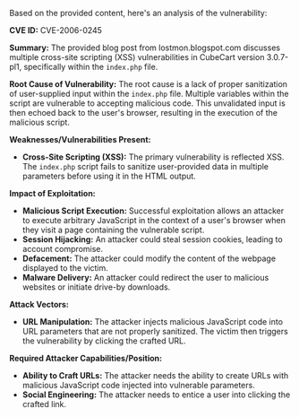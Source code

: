Based on the provided content, here's an analysis of the vulnerability:

**CVE ID:** CVE-2006-0245

**Summary:**
The provided blog post from lostmon.blogspot.com discusses multiple cross-site scripting (XSS) vulnerabilities in CubeCart version 3.0.7-pl1, specifically within the `index.php` file.

**Root Cause of Vulnerability:**
The root cause is a lack of proper sanitization of user-supplied input within the `index.php` file. Multiple variables within the script are vulnerable to accepting malicious code. This unvalidated input is then echoed back to the user's browser, resulting in the execution of the malicious script.

**Weaknesses/Vulnerabilities Present:**
- **Cross-Site Scripting (XSS):** The primary vulnerability is reflected XSS. The `index.php` script fails to sanitize user-provided data in multiple parameters before using it in the HTML output.

**Impact of Exploitation:**
- **Malicious Script Execution:** Successful exploitation allows an attacker to execute arbitrary JavaScript in the context of a user's browser when they visit a page containing the vulnerable script.
- **Session Hijacking:** An attacker could steal session cookies, leading to account compromise.
- **Defacement:** The attacker could modify the content of the webpage displayed to the victim.
- **Malware Delivery:** An attacker could redirect the user to malicious websites or initiate drive-by downloads.

**Attack Vectors:**
- **URL Manipulation:** The attacker injects malicious JavaScript code into URL parameters that are not properly sanitized. The victim then triggers the vulnerability by clicking the crafted URL.

**Required Attacker Capabilities/Position:**
- **Ability to Craft URLs:** The attacker needs the ability to create URLs with malicious JavaScript code injected into vulnerable parameters.
- **Social Engineering:** The attacker needs to entice a user into clicking the crafted link.